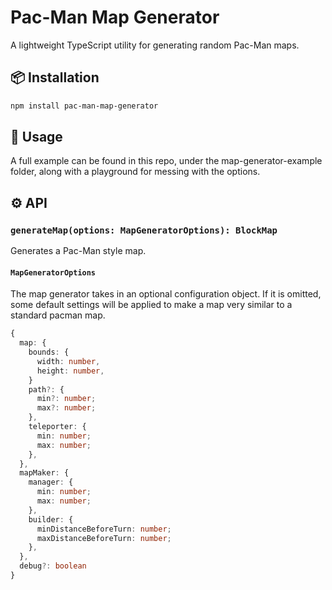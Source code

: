 # Pac-Man Map Generator

A lightweight TypeScript utility for generating random Pac-Man maps.

## 📦 Installation

```bash
npm install pac-man-map-generator
```


## 🚀 Usage

A full example can be found in this repo, under the map-generator-example folder, along with a playground for messing with the options.

## ⚙️ API

### `generateMap(options: MapGeneratorOptions): BlockMap`

Generates a Pac-Man style map.

#### `MapGeneratorOptions`

The map generator takes in an optional configuration object. If it is omitted, some default settings will be applied to make a map very similar to a standard pacman map.

```ts
{
  map: { 
    bounds: {
      width: number,
      height: number,
    }
    path?: {
      min?: number;
      max?: number;
    },
    teleporter: {
      min: number;
      max: number;
    },
  },
  mapMaker: {
    manager: {
      min: number;
      max: number;
    },
    builder: {
      minDistanceBeforeTurn: number;
      maxDistanceBeforeTurn: number;
    },
  },
  debug?: boolean
}
```